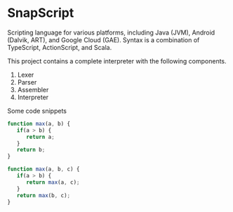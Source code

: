 # SnapScript
Scripting language for various platforms, including Java (JVM), Android (Dalvik, ART), and Google Cloud (GAE). Syntax is a combination of TypeScript, ActionScript, and Scala.

This project contains a complete interpreter with the following components.

1. Lexer
2. Parser
3. Assembler
4. Interpreter

Some code snippets

```javascript
function max(a, b) {
   if(a > b) {
      return a;
   }
   return b;
}

function max(a, b, c) {
   if(a > b) {
      return max(a, c);
   }
   return max(b, c);
}
```
